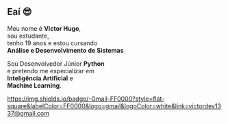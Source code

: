 ## Eaí 😎

Meu nome é **Victor Hugo**,<br/>
sou estudante,<br/>
tenho 19 anos e estou cursando<br/>
**Análise e Desenvolvimento de Sistemas**<br/>

Sou Desenvolvedor Júnior **Python**<br/> 
e pretendo me especializar em<br/>
**Inteligência Artificial** e<br/>
**Machine Learning**.

https://img.shields.io/badge/-Gmail-FF0000?style=flat-square&labelColor=FF0000&logo=gmail&logoColor=white&link=victordev1337@gmail.com
